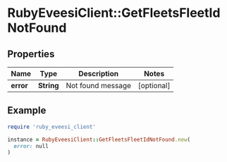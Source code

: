 # RubyEveesiClient::GetFleetsFleetIdNotFound

## Properties

| Name | Type | Description | Notes |
| ---- | ---- | ----------- | ----- |
| **error** | **String** | Not found message | [optional] |

## Example

```ruby
require 'ruby_eveesi_client'

instance = RubyEveesiClient::GetFleetsFleetIdNotFound.new(
  error: null
)
```

